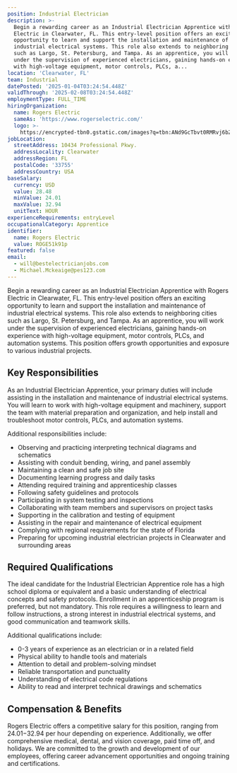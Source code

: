```yaml
---
position: Industrial Electrician
description: >-
  Begin a rewarding career as an Industrial Electrician Apprentice with Rogers
  Electric in Clearwater, FL. This entry-level position offers an exciting
  opportunity to learn and support the installation and maintenance of
  industrial electrical systems. This role also extends to neighboring cities
  such as Largo, St. Petersburg, and Tampa. As an apprentice, you will work
  under the supervision of experienced electricians, gaining hands-on experience
  with high-voltage equipment, motor controls, PLCs, a...
location: 'Clearwater, FL'
team: Industrial
datePosted: '2025-01-04T03:24:54.448Z'
validThrough: '2025-02-08T03:24:54.448Z'
employmentType: FULL_TIME
hiringOrganization:
  name: Rogers Electric
  sameAs: 'https://www.rogerselectric.com/'
  logo: >-
    https://encrypted-tbn0.gstatic.com/images?q=tbn:ANd9GcTbvt0RMRvj6bZdL81Q6HJeRVl_qflQIGgp9w&s
jobLocation:
  streetAddress: 10434 Professional Pkwy.
  addressLocality: Clearwater
  addressRegion: FL
  postalCode: '33755'
  addressCountry: USA
baseSalary:
  currency: USD
  value: 28.48
  minValue: 24.01
  maxValue: 32.94
  unitText: HOUR
experienceRequirements: entryLevel
occupationalCategory: Apprentice
identifier:
  name: Rogers Electric
  value: ROGE51k91p
featured: false
email:
  - will@bestelectricianjobs.com
  - Michael.Mckeaige@pes123.com
---
```




Begin a rewarding career as an Industrial Electrician Apprentice with Rogers Electric in Clearwater, FL. This entry-level position offers an exciting opportunity to learn and support the installation and maintenance of industrial electrical systems. This role also extends to neighboring cities such as Largo, St. Petersburg, and Tampa. As an apprentice, you will work under the supervision of experienced electricians, gaining hands-on experience with high-voltage equipment, motor controls, PLCs, and automation systems. This position offers growth opportunities and exposure to various industrial projects. 

## Key Responsibilities
As an Industrial Electrician Apprentice, your primary duties will include assisting in the installation and maintenance of industrial electrical systems. You will learn to work with high-voltage equipment and machinery, support the team with material preparation and organization, and help install and troubleshoot motor controls, PLCs, and automation systems. 

Additional responsibilities include:
- Observing and practicing interpreting technical diagrams and schematics
- Assisting with conduit bending, wiring, and panel assembly
- Maintaining a clean and safe job site
- Documenting learning progress and daily tasks
- Attending required training and apprenticeship classes
- Following safety guidelines and protocols
- Participating in system testing and inspections
- Collaborating with team members and supervisors on project tasks
- Supporting in the calibration and testing of equipment
- Assisting in the repair and maintenance of electrical equipment
- Complying with regional requirements for the state of Florida
- Preparing for upcoming industrial electrician projects in Clearwater and surrounding areas

## Required Qualifications
The ideal candidate for the Industrial Electrician Apprentice role has a high school diploma or equivalent and a basic understanding of electrical concepts and safety protocols. Enrollment in an apprenticeship program is preferred, but not mandatory. This role requires a willingness to learn and follow instructions, a strong interest in industrial electrical systems, and good communication and teamwork skills.

Additional qualifications include:
- 0-3 years of experience as an electrician or in a related field
- Physical ability to handle tools and materials
- Attention to detail and problem-solving mindset
- Reliable transportation and punctuality
- Understanding of electrical code regulations
- Ability to read and interpret technical drawings and schematics

## Compensation & Benefits
Rogers Electric offers a competitive salary for this position, ranging from $24.01-$32.94 per hour depending on experience. Additionally, we offer comprehensive medical, dental, and vision coverage, paid time off, and holidays. We are committed to the growth and development of our employees, offering career advancement opportunities and ongoing training and certifications.
